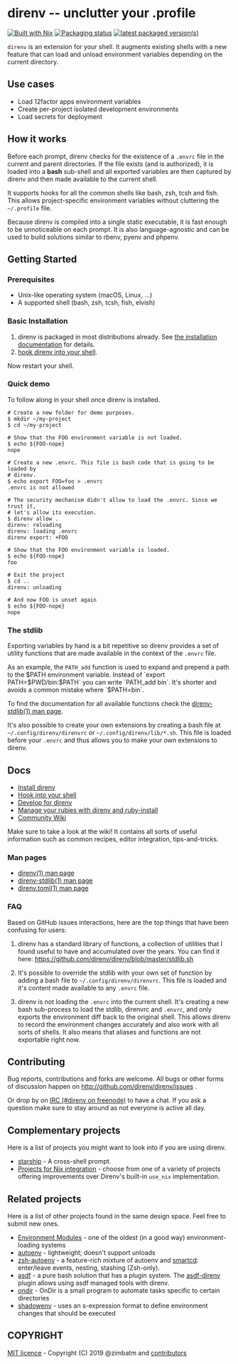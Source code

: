 direnv -- unclutter your .profile
=================================

[![Built with Nix](https://builtwithnix.org/badge.svg)](https://builtwithnix.org)
[![Packaging status](https://repology.org/badge/tiny-repos/direnv.svg)](https://repology.org/project/direnv/versions)
[![latest packaged version(s)](https://repology.org/badge/latest-versions/direnv.svg)](https://repology.org/project/direnv/versions)

`direnv` is an extension for your shell. It augments existing shells with a
new feature that can load and unload environment variables depending on the
current directory.

## Use cases

* Load 12factor apps environment variables
* Create per-project isolated development environments
* Load secrets for deployment

## How it works

Before each prompt, direnv checks for the existence of a `.envrc` file in the
current and parent directories. If the file exists (and is authorized), it is
loaded into a **bash** sub-shell and all exported variables are then captured
by direnv and then made available to the current shell.

It supports hooks for all the common shells like bash, zsh, tcsh and fish.
This allows project-specific environment variables without cluttering the
`~/.profile` file.

Because direnv is compiled into a single static executable, it is fast enough
to be unnoticeable on each prompt. It is also language-agnostic and can be
used to build solutions similar to rbenv, pyenv and phpenv.

## Getting Started

### Prerequisites

* Unix-like operating system (macOS, Linux, ...)
* A supported shell (bash, zsh, tcsh, fish, elvish)

### Basic Installation

1. direnv is packaged in most distributions already. See [the installation documentation](docs/installation.md) for details.
2. [hook direnv into your shell](docs/hook.md).

Now restart your shell.

### Quick demo

To follow along in your shell once direnv is installed.

```
# Create a new folder for demo purposes.
$ mkdir ~/my-project
$ cd ~/my-project

# Show that the FOO environment variable is not loaded.
$ echo ${FOO-nope}
nope

# Create a new .envrc. This file is bash code that is going to be loaded by
# direnv.
$ echo export FOO=foo > .envrc
.envrc is not allowed

# The security mechanism didn't allow to load the .envrc. Since we trust it,
# let's allow its execution.
$ direnv allow .
direnv: reloading
direnv: loading .envrc
direnv export: +FOO

# Show that the FOO environment variable is loaded.
$ echo ${FOO-nope}
foo

# Exit the project
$ cd ..
direnv: unloading

# And now FOO is unset again
$ echo ${FOO-nope}
nope
```

### The stdlib

Exporting variables by hand is a bit repetitive so direnv provides a set of
utility functions that are made available in the context of the `.envrc` file.

As an example, the `PATH_add` function is used to expand and prepend a path to
the $PATH environment variable. Instead of `export PATH=$PWD/bin:$PATH` you
can write `PATH_add bin`. It's shorter and avoids a common mistake where
`$PATH=bin`.

To find the documentation for all available functions check the
[direnv-stdlib(1) man page](man/direnv-stdlib.1.md).

It's also possible to create your own extensions by creating a bash file at
`~/.config/direnv/direnvrc` or `~/.config/direnv/lib/*.sh`. This file is
loaded before your `.envrc` and thus allows you to make your own extensions to
direnv.

## Docs

* [Install direnv](docs/installation.md)
* [Hook into your shell](docs/hook.md)
* [Develop for direnv](docs/development.md)
* [Manage your rubies with direnv and ruby-install](docs/ruby.md)
* [Community Wiki](https://github.com/direnv/direnv/wiki)

Make sure to take a look at the wiki! It contains all sorts of useful
information such as common recipes, editor integration, tips-and-tricks.

### Man pages

* [direnv(1) man page](man/direnv.1.md)
* [direnv-stdlib(1) man page](man/direnv-stdlib.1.md)
* [direnv.toml(1) man page](man/direnv.toml.1.md)

### FAQ

Based on GitHub issues interactions, here are the top things that have been
confusing for users:

1. direnv has a standard library of functions, a collection of utilities that
   I found useful to have and accumulated over the years. You can find it
   here: https://github.com/direnv/direnv/blob/master/stdlib.sh

2. It's possible to override the stdlib with your own set of function by
   adding a bash file to `~/.config/direnv/direnvrc`. This file is loaded and
   it's content made available to any `.envrc` file.

3. direnv is not loading the `.envrc` into the current shell. It's creating a
   new bash sub-process to load the stdlib, direnvrc and `.envrc`, and only
   exports the environment diff back to the original shell. This allows direnv
   to record the environment changes accurately and also work with all sorts
   of shells. It also means that aliases and functions are not exportable
   right now.

## Contributing

Bug reports, contributions and forks are welcome. All bugs or other forms of
discussion happen on http://github.com/direnv/direnv/issues .

Or drop by on [IRC (#direnv on freenode)](irc://irc.freenode.net/#direnv) to
have a chat. If you ask a question make sure to stay around as not everyone is
active all day.

## Complementary projects

Here is a list of projects you might want to look into if you are using direnv.

* [starship](https://starship.rs/) - A cross-shell prompt.
* [Projects for Nix integration](https://github.com/direnv/direnv/wiki/Nix) - choose from one of a variety of projects offering improvements over Direnv's built-in `use_nix` implementation.

## Related projects

Here is a list of other projects found in the same design space. Feel free to
submit new ones.

* [Environment Modules](http://modules.sourceforge.net/) - one of the oldest (in a good way) environment-loading systems
* [autoenv](https://github.com/kennethreitz/autoenv) - lightweight; doesn't support unloads
* [zsh-autoenv](https://github.com/Tarrasch/zsh-autoenv) - a feature-rich mixture of autoenv and [smartcd](https://github.com/cxreg/smartcd): enter/leave events, nesting, stashing (Zsh-only).
* [asdf](https://github.com/asdf-vm/asdf) - a pure bash solution that has a plugin system. The [asdf-direnv](https://github.com/asdf-community/asdf-direnv) plugin allows using asdf managed tools with direnv.
* [ondir](https://github.com/alecthomas/ondir) - OnDir is a small program to automate tasks specific to certain directories
* [shadowenv](https://shopify.github.io/shadowenv/) - uses an s-expression format to define environment changes that should be executed

## COPYRIGHT

[MIT licence](LICENSE) - Copyright (C) 2019 @zimbatm and [contributors](https://github.com/direnv/direnv/graphs/contributors)
